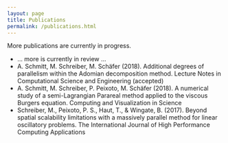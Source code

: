 ```yaml
---
layout: page
title: Publications
permalink: /publications.html
---
```



More publications are currently in progress.


<ul>
  <li>
    ... more is currently in review ...
  </li>
  <li>A. Schmitt, M. Schreiber, M. Schäfer (2018). Additional degrees of parallelism within the Adomian decomposition method. Lecture Notes in Computational Science and Engineering (accepted)
  </li>
  <li>A. Schmitt, M. Schreiber, P. Peixoto, M. Schäfer (2018). A numerical study of a semi-Lagrangian Parareal method applied to the viscous Burgers equation. Computing and Visualization in Science
  </li>
  <li>Schreiber, M., Peixoto, P. S., Haut, T., & Wingate, B. (2017). Beyond spatial scalability limitations with a massively parallel method for linear oscillatory problems. The International Journal of High Performance Computing Applications
  </li>
</ul>
